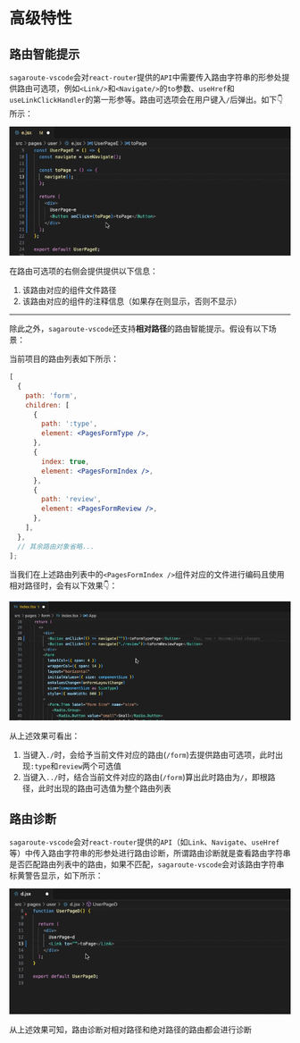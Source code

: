 # 高级特性

## 路由智能提示

`sagaroute-vscode`会对`react-router`提供的`API`中需要传入路由字符串的形参处提供路由可选项，例如`<Link/>`和`<Navigate/>`的`to`参数、`useHref`和`useLinkClickHandler`的第一形参等。路由可选项会在用户键入`/`后弹出。如下👇所示：

![route-just-completion](./images/route-just-completion.gif)

在路由可选项的右侧会提供提供以下信息：

1. 该路由对应的组件文件路径
2. 该路由对应的组件的注释信息（如果存在则显示，否则不显示）

---

除此之外，`sagaroute-vscode`还支持**相对路径**的路由智能提示。假设有以下场景：

当前项目的路由列表如下所示：

```jsx
[
  {
    path: 'form',
    children: [
      {
        path: ':type',
        element: <PagesFormType />,
      },
      {
        index: true,
        element: <PagesFormIndex />,
      },
      {
        path: 'review',
        element: <PagesFormReview />,
      },
    ],
  },
  // 其余路由对象省略...
];
```

当我们在上述路由列表中的`<PagesFormIndex />`组件对应的文件进行编码且使用相对路径时，会有以下效果👇：

![route-relative-completion](./images/route-relative-completion.gif)

从上述效果可看出：

1. 当键入`./`时，会给予当前文件对应的路由(`/form`)去提供路由可选项，此时出现`:type`和`review`两个可选值
2. 当键入`../`时，结合当前文件对应的路由(`/form`)算出此时路由为`/`，即根路径，此时出现的路由可选值为整个路由列表

## 路由诊断

`sagaroute-vscode`会对`react-router`提供的`API`（如`Link`、`Navigate`、`useHref`等）中传入路由字符串的形参处进行路由诊断，所谓路由诊断就是查看路由字符串是否匹配路由列表中的路由，如果不匹配，`sagaroute-vscode`会对该路由字符串标黄警告显示，如下所示：

![route-diagnostic-both](./images/route-diagnostic-both.gif)

从上述效果可知，路由诊断对相对路径和绝对路径的路由都会进行诊断

<!-- TODO:注释禁止 -->
